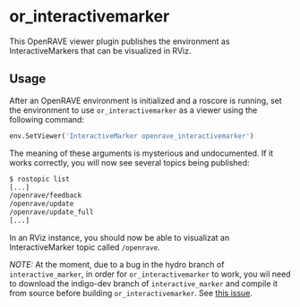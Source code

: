 or_interactivemarker
====================

This OpenRAVE viewer plugin publishes the environment as InteractiveMarkers
that can be visualized in RViz.

## Usage ##

After an OpenRAVE environment is initialized and a roscore is running, set the 
environment to use `or_interactivemarker` as a viewer using the following command:

```python
env.SetViewer('InteractiveMarker openrave_interactivemarker')
```

The meaning of these arguments is mysterious and undocumented.  If it works correctly,
you will now see several topics being published:

```bash
$ rostopic list
[...]
/openrave/feedback
/openrave/update
/openrave/update_full
[...]
```

In an RViz instance, you should now be able to visualizat an InteractiveMarker topic
called `/openrave`.

*NOTE:*
At the moment, due to a bug in the hydro branch of `interactive_marker`, in order for `or_interactivemarker` to work, you wil need to download the indigo-dev branch of `interactive_marker` and compile it from source before building `or_interactivemarker`. See [this issue](https://github.com/personalrobotics/or_interactivemarker/issues/2).
